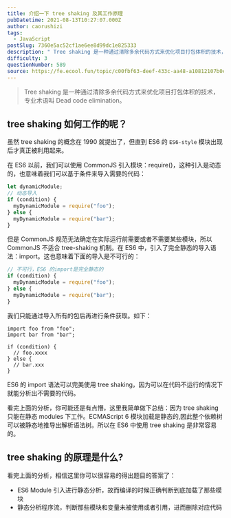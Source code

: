 ```yaml
---
title: 介绍一下 tree shaking 及其工作原理
pubDatetime: 2021-08-13T10:27:07.000Z
author: caorushizi
tags:
  - JavaScript
postSlug: 7360e5ac52cf1ae6ee8d99dc1e825333
description: " Tree shaking 是一种通过清除多余代码方式来优化项目打包体积的技术，专业术语叫 Dead code elimination。 tree shaking如何工作的呢？ 虽然 tree shaking 的概念在 1990 就提出了，但直到 ES6 的 ES6-style 模块出现后才真正被利用起来。 在ES6以前，我们可以使用CommonJS引入模块：require()，这种引入是动态的，"
difficulty: 3
questionNumber: 589
source: https://fe.ecool.fun/topic/c00fbf63-deef-433c-aa48-a10812107b0e
---
```


> Tree shaking 是一种通过清除多余代码方式来优化项目打包体积的技术，专业术语叫 Dead code elimination。

## tree shaking 如何工作的呢？

虽然 tree shaking 的概念在 1990 就提出了，但直到 ES6 的 `ES6-style` 模块出现后才真正被利用起来。

在 ES6 以前，我们可以使用 CommonJS 引入模块：require()，这种引入是动态的，也意味着我们可以基于条件来导入需要的代码：

```javascript
let dynamicModule;
// 动态导入
if (condition) {
  myDynamicModule = require("foo");
} else {
  myDynamicModule = require("bar");
}
```

但是 CommonJS 规范无法确定在实际运行前需要或者不需要某些模块，所以 CommonJS 不适合 tree-shaking 机制。在 ES6 中，引入了完全静态的导入语法：import。这也意味着下面的导入是不可行的：

```javascript
// 不可行，ES6 的import是完全静态的
if (condition) {
  myDynamicModule = require("foo");
} else {
  myDynamicModule = require("bar");
}
```

我们只能通过导入所有的包后再进行条件获取。如下：

```
import foo from "foo";
import bar from "bar";

if (condition) {
  // foo.xxxx
} else {
  // bar.xxx
}
```

ES6 的 import 语法可以完美使用 tree shaking，因为可以在代码不运行的情况下就能分析出不需要的代码。

看完上面的分析，你可能还是有点懵，这里我简单做下总结：因为 tree shaking 只能在静态 modules 下工作。ECMAScript 6 模块加载是静态的,因此整个依赖树可以被静态地推导出解析语法树。所以在 ES6 中使用 tree shaking 是非常容易的。

## tree shaking 的原理是什么?

看完上面的分析，相信这里你可以很容易的得出题目的答案了：

- ES6 Module 引入进行静态分析，故而编译的时候正确判断到底加载了那些模块
- 静态分析程序流，判断那些模块和变量未被使用或者引用，进而删除对应代码
